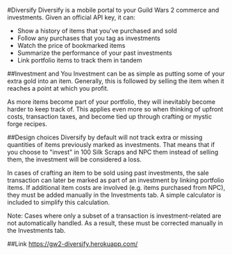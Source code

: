 #Diversify
Diversify is a mobile portal to your Guild Wars 2 commerce and investments. Given an official API key, it can:
* Show a history of items that you've purchased and sold
* Follow any purchases that you tag as investments
* Watch the price of bookmarked items
* Summarize the performance of your past investments
* Link portfolio items to track them in tandem

##Investment and You
Investment can be as simple as putting some of your extra gold into an item. Generally, this is followed by selling the item when it reaches a point at which you profit.

As more items become part of your portfolio, they will inevitably become harder to keep track of. This applies even more so when thinking of upfront costs, transaction taxes, and become tied up through crafting or mystic forge recipes.

##Design choices
Diversify by default will not track extra or missing quantities of items previously marked as investments. That means that if you choose to "invest" in 100 Silk Scraps and NPC them  instead of selling them, the investment will be considered a loss.

In cases of crafting an item to be sold using past investments, the sale transaction can later be marked as part of an investment by linking portfolio items. If additional item costs are involved (e.g. items purchased from NPC), they must be added manually in the Investments tab. A simple calculator is included to simplify this calculation.

Note: Cases where only a subset of a transaction is investment-related are not automatically handled. As a result, these must be corrected manually in the Investments tab.

##Link
https://gw2-diversify.herokuapp.com/

